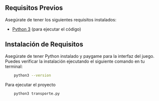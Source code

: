 ## Requisitos Previos

Asegúrate de tener los siguientes requisitos instalados:

- [Python 3](https://www.python.org/downloads/) (para ejecutar el código)

## Instalación de Requisitos

Asegúrate de tener Python instalado y paygame para la interfaz del juego. Puedes verificar la instalación ejecutando el siguiente comando en tu terminal:

```bash
    python3 --version
```

Para ejecutar el proyecto

```bash
    python3 transporte.py
```


